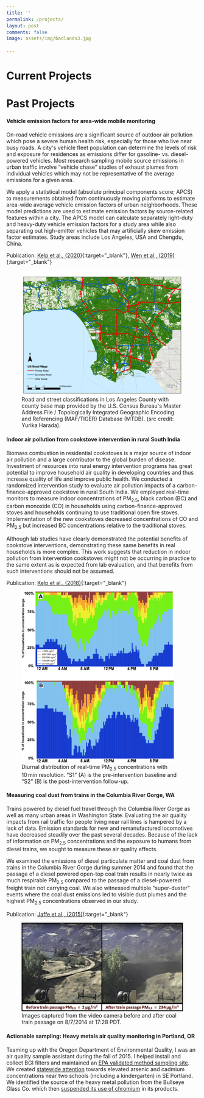 ```yaml
---
title: ''
permalink: /projects/
layout: post
comments: false
image: assets/img/badlands3.jpg

---
```



# **Current Projects**


# **Past Projects**


#### Vehicle emission factors for area-wide mobile monitoring

On-road vehicle emissions are a significant source of outdoor air pollution which pose a severe human health risk, especially for those who live near busy roads. A city's vehicle fleet population can determine the levels of risk and exposure for residences as emissions differ for gasoline- vs. diesel-powered vehicles. Most research sampling mobile source emissions in urban traffic involve “vehicle chase” studies of exhaust plumes from individual vehicles which may not be representative of the average emissions for a given area.

We apply a statistical model (absolute principal components score; APCS) to measurements obtained from continuously moving platforms to estimate area-wide average vehicle emission factors of urban neighborhoods. These model predictions are used to estimate emission factors by source-related features within a city. The APCS model can calculate separately light-duty and heavy-duty vehicle emission factors for a study area while also separating out high-emitter vehicles that may artificially skew emission factor estimates. Study areas include Los Angeles, USA and Chengdu, China.

Publication: [Kelp et al., (2020)](https://www.sciencedirect.com/science/article/pii/S1352231019308519){:target="_blank"}, [Wen et al., (2019)](https://www.sciencedirect.com/science/article/pii/S0048969719317140){:target="_blank"}

<figure>
<img src="/assets/img/LA_roads_fig.png" alt="ilustrasi repo yang mau diupdate">
<figcaption>Road and street classifications in Los Angeles County with county base map provided by the U.S. Census Bureau's Master Address File / Topologically Integrated Geographic Encoding and Referencing (MAF/TIGER) Database (MTDB). (src credit: Yurika Harada).</figcaption>
</figure>

#### Indoor air pollution from cookstove intervention in rural South India

Biomass combustion in residential cookstoves is a major source of indoor air pollution and a large contributor to the global burden of disease. Investment of resources into rural energy intervention programs has great potential to improve household air quality in developing countries and thus increase quality of life and improve public health. We conducted a randomized intervention study to evaluate air pollution impacts of a carbon-finance-approved cookstove in rural South India. We employed real-time monitors to measure indoor concentrations of PM<sub>2.5</sub>, black carbon (BC) and carbon monoxide (CO) in households using carbon-finance-approved stoves and households continuing to use traditional open fire stoves. Implementation of the new cookstoves decreased concentrations of CO and PM<sub>2.5</sub> but increased BC concentrations relative to the traditional stoves.

Although lab studies have clearly demonstrated the potential benefits of cookstove interventions, demonstrating these same benefits in real households is more complex. This work suggests that reduction in indoor pollution from intervention cookstoves might not be occurring in practice to the same extent as is expected from lab evaluation, and that benefits from such interventions should not be assumed.

Publication: [Kelp et al., (2018)](https://www.sciencedirect.com/science/article/pii/S2352728517300726){:target="_blank"}

<figure>
<img src="/assets/img/cookstove_fig.jpg" alt="cookstove fig" width="400">
<figcaption>
Diurnal distribution of real-time PM<sub>2.5</sub> concentrations with 10 min resolution. “S1” (A) is the pre-intervention baseline and “S2” (B) is the post-intervention follow-up.
</figcaption>
</figure>

#### Measuring coal dust from trains in the Columbia River Gorge, WA

Trains powered by diesel fuel travel through the Columbia River Gorge as well as many urban areas in Washington State. Evaluating the air quality impacts from rail traffic for people living near rail lines is hampered by a lack of data. Emission standards for new and remanufactured locomotives have decreased steadily over the past several decades. Because of the lack of information on PM<sub>2.5</sub> concentrations and the exposure to humans from diesel trains, we sought to measure these air quality effects.

We examined the emissions of diesel particulate matter and coal dust from trains in the Columbia River Gorge during summer 2014 and found that the passage of a diesel powered open-top coal train results in nearly twice as much respirable PM<sub>2.5</sub> compared to the passage of a diesel-powered freight train not carrying coal. We also witnessed multiple “super-duster” events where the coal dust emissions led to visible dust plumes and the highest PM<sub>2.5</sub> concentrations observed in our study.

Publication: [Jaffe et al., (2015)](https://www.sciencedirect.com/science/article/abs/pii/S1309104215000057){:target="_blank"}

<figure>
<img src="/assets/img/gorge_fig.png" alt="train fig">
<figcaption> Images captured from the video camera before and after coal train passage on 8/7/2014 at 17:28 PDT.</figcaption>
</figure>

#### Actionable sampling: Heavy metals air quality monitoring in Portland, OR

Teaming up with the Oregon Department of Environmental Quality, I was an air quality sample assistant during the fall of 2015. I helped install and collect BGI filters and maintained an [EPA validated method sampling site](https://drive.google.com/file/d/1MBypsl_yBFwdpMGOHG97ZG_KQ9k5zbXS/view). We created [statewide attention](https://www.portlandmercury.com/BlogtownPDX/archives/2016/02/03/arsenic-cadmium-levels-near-two-se-portland-schools-are-alarmingly-high-state-finds) towards elevated arsenic and cadmium concentrations near two schools (including a kindergarten) in SE Portland. We identified the source of the heavy metal pollution from the Bullseye Glass
Co. which then [suspended its use of chromium](https://www.portlandmercury.com/BlogtownPDX/archives/2016/02/04/bullseye-glass-has-suspended-use-of-arsenic-and-cadmium-because-of-air-quality-concerns) in its products.
